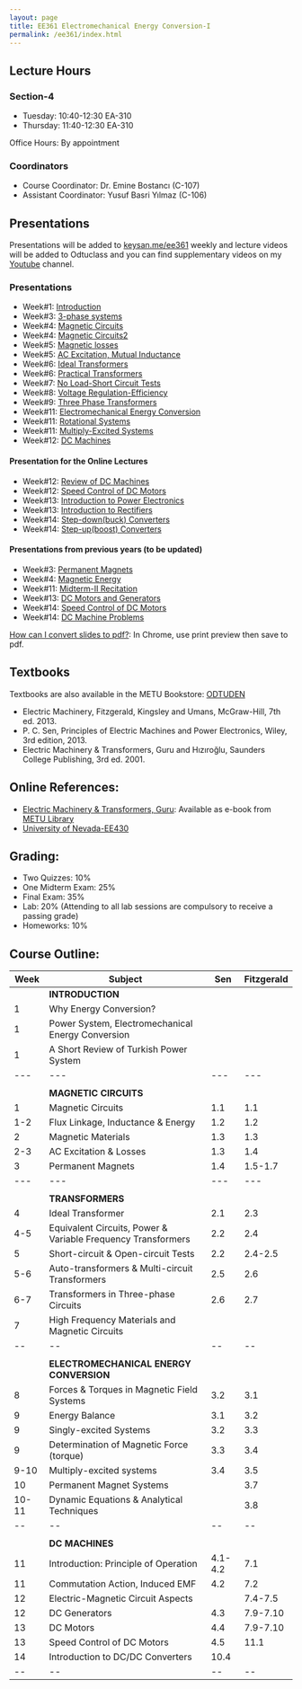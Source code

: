 ```yaml
---
layout: page
title: EE361 Electromechanical Energy Conversion-I
permalink: /ee361/index.html
---
```


## Lecture Hours

### Section-4
- Tuesday: 10:40-12:30 EA-310
- Thursday: 11:40-12:30 EA-310

Office Hours: By appointment

### Coordinators

- Course Coordinator: Dr. Emine Bostancı (C-107)
- Assistant Coordinator: Yusuf Basri Yılmaz (C-106) 

## Presentations

<!--
You can download PDFs of all presentations from [this link](https://www.dropbox.com/s/6t6lvdor1k2kb9i/ee361_presentations_2017.zip?dl=1). Note that, PDF versions can be slightly out-dated, so please check the html versions for the newest and animated versions.
-->

Presentations will be added to [keysan.me/ee361](http://keysan.me/ee361/) weekly and lecture videos will be added to Odtuclass and you can find supplementary videos on my [Youtube](https://www.youtube.com/channel/UCkBWz-xDRrpYb7-jvklqIKA) channel.



### Presentations

- Week#1: [Introduction](http://keysan.me/presentations/ee361_intro.html)
- Week#3: [3-phase systems](http://keysan.me/presentations/ee361_3phase_ac.html)
- Week#4: [Magnetic Circuits](http://keysan.me/presentations/ee361_magnetic_circuits.html)
- Week#4: [Magnetic Circuits2](http://keysan.me/presentations/ee361_magnetic_circuits2.html)
- Week#5: [Magnetic losses](http://keysan.me/presentations/ee361_hystresis_losses.html)
- Week#5: [AC Excitation, Mutual Inductance](http://keysan.me/presentations/ee361_ac_excitation.html)
- Week#6: [Ideal Transformers](http://keysan.me/presentations/ee361_ideal_transformers.html)
- Week#6: [Practical Transformers](http://keysan.me/presentations/ee361_practical_transformers.html)
- Week#7: [No Load-Short Circuit Tests](http://keysan.me/presentations/ee361_no_load_short_circuit.html)
- Week#8: [Voltage Regulation-Efficiency](http://keysan.me/presentations/ee361_voltage_regulation.html)
- Week#9: [Three Phase Transformers](http://keysan.me/presentations/ee361_3phase_transformers.html)
- Week#11: [Electromechanical Energy Conversion](http://keysan.me/presentations/ee361_electromechanical_conversion.html)
- Week#11: [Rotational Systems](http://keysan.me/presentations/ee361_virtual_work.html)
- Week#11: [Multiply-Excited Systems](http://keysan.me/presentations/ee361_multiply_excited.html)
- Week#12: [DC Machines](http://keysan.me/presentations/ee361_dc_machine.html)



#### Presentation for the Online Lectures

- Week#12: [Review of DC Machines](http://keysan.me/presentations/ee361_dc_machine_review_control.html)
- Week#12: [Speed Control of DC Motors](http://keysan.me/presentations/ee361_dc_motors_speed_control.html)
- Week#13: [Introduction to Power Electronics](http://keysan.me/presentations/ee361_intro_to_power_electronics.html)
- Week#13: [Introduction to Rectifiers](http://keysan.me/presentations/ee361_intro_to_rectifiers.html)
- Week#14: [Step-down(buck) Converters](http://keysan.me/presentations/ee361_intro_to_buck_converters.html)
- Week#14: [Step-up(boost) Converters](http://keysan.me/presentations/ee361_boost_converters.html)


#### Presentations from previous years (to be updated)
- Week#3: [Permanent Magnets](http://keysan.me/presentations/ee361_magnets.html)
- Week#4: [Magnetic Energy](http://keysan.me/presentations/ee361_magnetic_energy.html)
- Week#11: [Midterm-II Recitation](http://keysan.me/presentations/ee361_mt2_recitation.html)
- Week#13: [DC Motors and Generators](http://keysan.me/presentations/ee361_dc_machine_types.html)
- Week#14: [Speed Control of DC Motors](http://keysan.me/presentations/ee361_dc_motors_speed_control.html)
- Week#14: [DC Machine Problems](http://keysan.me/presentations/ee361_final_recitation.html)

<!---
- Week#8: [Recitation Hour](/presentations/ee361_recitation.html)
- Week#9: [Per Unit System](/presentations/ee361_per_unit.html)
-->

[How can I convert slides to pdf?](https://github.com/gnab/remark/issues/50): In Chrome, use print preview then save to pdf.


<!--
## Lecture Notes:
- [EE361-GitBook](http://ozank.gitbooks.io/ee361): (only for a few topics).

## Solved Problems
- [Magnetic Circuits](/files/ee361_solved_problems_1.pdf)
- [HMW#1-2010](/files/ee361_solved_problems_1a.pdf)-[HMW#1 Solutions](/files/ee361_solved_problems_1a_solutions.pdf)
- [Transformers](/files/ee361_solved_problems_2.pdf)
-->

## Textbooks

Textbooks are also available in the METU Bookstore: [ODTUDEN](https://www.odtuden.com.tr/)

- Electric Machinery, Fitzgerald, Kingsley and Umans, McGraw-Hill, 7th ed. 2013.
- P. C. Sen, Principles of Electric Machines and Power Electronics, Wiley, 3rd edition, 2013.
- Electric Machinery & Transformers, Guru and Hızıroğlu, Saunders College Publishing, 3rd ed. 2001.

## Online References:

- [Electric Machinery & Transformers, Guru](http://library.metu.edu.tr/search~S4?/aguru/aguru/1,20,35,B/l856~b1417325&FF=aguru+bhag+s&4,,4,1,0/indexsort=-): Available as e-book from [METU Library](http://library.metu.edu.tr/search~S4?/aguru/aguru/1%2C20%2C35%2CB/frameset&FF=aguru+bhag+s&4%2C%2C4/indexsort=-)
- [University of Nevada-EE430](http://www.egr.unlv.edu/~eebag/teaching.html)

## Grading:

- Two Quizzes: 10%
- One Midterm Exam: 25%
- Final Exam: 35%
- Lab: 20% (Attending to all lab sessions are compulsory to receive a passing grade)
- Homeworks: 10%

## Course Outline:

| Week | Subject |Sen | Fitzgerald |
| -- | -- | -- | -- |
| |**INTRODUCTION** |||
| 1 | Why Energy Conversion? |  |  |
| 1 | Power System, Electromechanical Energy Conversion |  |  |
| 1 | A Short Review of Turkish Power System |  |  |
| --- | --- | --- | --- |
|  |  |  |  |
| |**MAGNETIC CIRCUITS** |||
| 1 | Magnetic Circuits | 1.1 | 1.1 |
| 1-2 | Flux Linkage, Inductance & Energy| 1.2 | 1.2 |
| 2 | Magnetic Materials | 1.3 | 1.3 |
| 2-3 | AC Excitation & Losses | 1.3 | 1.4 |
| 3 | Permanent Magnets | 1.4 | 1.5-1.7 |
| --- | --- | --- | --- |
|  |  |  |  |
| | **TRANSFORMERS** | | |
| 4 | Ideal Transformer | 2.1 | 2.3 |
| 4-5 | Equivalent Circuits, Power & Variable Frequency Transformers | 2.2 | 2.4 |
| 5 | Short-circuit & Open-circuit Tests | 2.2 | 2.4-2.5 |
| 5-6 | Auto-transformers & Multi-circuit Transformers | 2.5 | 2.6 |
| 6-7 | Transformers in Three-phase Circuits | 2.6 | 2.7 |
| 7 | High Frequency Materials and Magnetic Circuits |  |  |
| -- | -- | -- | -- |
|  |  |  |  |
|  | **ELECTROMECHANICAL ENERGY CONVERSION** |  |  |
| 8 | Forces & Torques in Magnetic Field Systems | 3.2 | 3.1 |
| 9 | Energy Balance | 3.1 | 3.2 |
| 9 | Singly-excited Systems | 3.2 | 3.3 |
| 9 | Determination of  Magnetic Force (torque) | 3.3 | 3.4 |
| 9-10| Multiply-excited systems | 3.4 | 3.5 |
| 10 | Permanent Magnet Systems |  | 3.7 |
| 10-11 | Dynamic Equations & Analytical Techniques |  | 3.8 |
| -- | -- | -- | -- |
|  |  |  |  |
|  | **DC MACHINES** | | |
| 11 | Introduction: Principle of Operation | 4.1-4.2 | 7.1 |
| 11 | Commutation Action, Induced EMF | 4.2 | 7.2 |
| 12 | Electric-Magnetic Circuit Aspects | | 7.4-7.5 |
| 12 | DC Generators | 4.3 | 7.9-7.10 |
| 13 | DC Motors | 4.4 | 7.9-7.10 |
| 13 | Speed Control of DC Motors | 4.5 | 11.1 |
| 14 | Introduction to DC/DC Converters | 10.4 |  |
| -- | -- | -- | -- |
